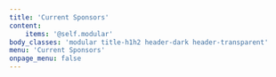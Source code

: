 ```yaml
---
title: 'Current Sponsors'
content:
    items: '@self.modular'
body_classes: 'modular title-h1h2 header-dark header-transparent'
menu: 'Current Sponsors'
onpage_menu: false
---
```


